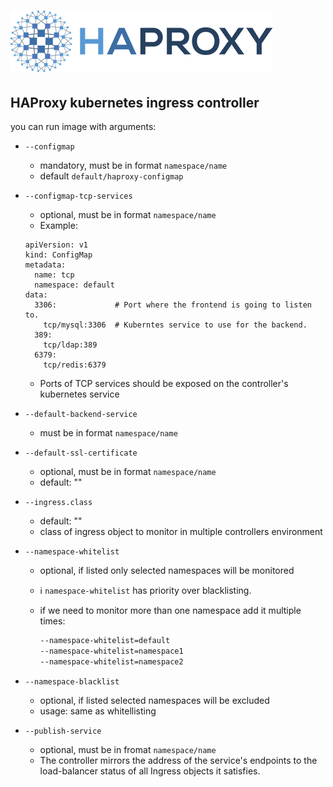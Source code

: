 # ![HAProxy](../assets/images/haproxy-weblogo-210x49.png "HAProxy")

## HAProxy kubernetes ingress controller

you can run image with arguments:

- `--configmap`
  - mandatory, must be in format `namespace/name`
  - default `default/haproxy-configmap`
- `--configmap-tcp-services`
  - optional, must be in format `namespace/name`
  - Example:
   ```
   apiVersion: v1
   kind: ConfigMap
   metadata:
     name: tcp
     namespace: default
   data:
     3306:             # Port where the frontend is going to listen to.
       tcp/mysql:3306  # Kuberntes service to use for the backend.
     389:
       tcp/ldap:389
     6379:
       tcp/redis:6379
   ```
  - Ports of TCP services should be exposed on the controller's kubernetes service
- `--default-backend-service`
  - must be in format `namespace/name`
- `--default-ssl-certificate`
  - optional, must be in format `namespace/name`
  - default: ""
- `--ingress.class`
  - default: ""
  - class of ingress object to monitor in multiple controllers environment
- `--namespace-whitelist`
  - optional, if listed only selected namespaces will be monitored
  - :information_source: `namespace-whitelist` has priority over blacklisting.
  - if we need to monitor more than one namespace add it multiple times:
  
    ```bash
    --namespace-whitelist=default
    --namespace-whitelist=namespace1
    --namespace-whitelist=namespace2
    ```

- `--namespace-blacklist`
  - optional, if listed selected namespaces will be excluded
  - usage: same as whitellisting

- `--publish-service`
  - optional, must be in fromat `namespace/name`
  - The controller mirrors the address of the service's endpoints to the load-balancer status of all Ingress objects it satisfies.
